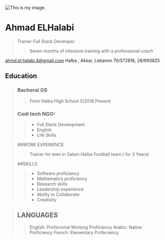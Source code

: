 ![This is my image.](\CVPhoto.png "This is Ahmad ElHalabi image.")

# Ahmad ELHalabi
> Trainer Full Stack Developer
> 
>> Seven months of intensive training with a professional coach

ahmd.el.halabi.4@gmail.com
Halba , Akkar, Lebanon
70/572818, 26/693825

## Education
> ### Bacheral GS
>> From Halba High School
>> 5/2018 Present
> ### Codi tech NGO:
>> * Full Stack Development
>> * English
>> * Life Skills

> ##WORK EXPERIENCE
>> Trainer for teen in Salam Halba Football team ( for 3 Years) 

> ##SKILLS
>> * Software proficiency
>> * Mathematics proficiency
>> * Research skills
>> * Leadership experience
>> * Ability to Collaborate
>> * Creativity

> ## LANGUAGES
>> English: Profecional Working Proficiency
>> Arabic: Native Proficiency
>> French: Elementary Profeciency
